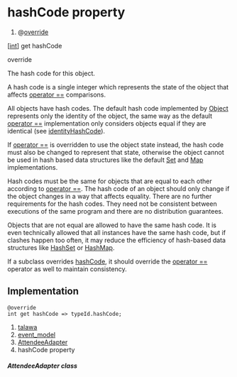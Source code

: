 
<div>

# hashCode property

</div>



<div>

1.  @[override](https://api.flutter.dev/flutter/dart-core/override-constant.html)

</div>

[[int](https://api.flutter.dev/flutter/dart-core/int-class.html)]
get hashCode


override




The hash code for this object.

A hash code is a single integer which represents the state of the object
that affects [operator
==](../../models_events_event_model/AttendeeAdapter/operator_equals.md)
comparisons.

All objects have hash codes. The default hash code implemented by
[Object](https://api.flutter.dev/flutter/dart-core/Object-class.html)
represents only the identity of the object, the same way as the default
[operator
==](../../models_events_event_model/AttendeeAdapter/operator_equals.md)
implementation only considers objects equal if they are identical (see
[identityHashCode](https://api.flutter.dev/flutter/dart-core/identityHashCode.md)).

If [operator
==](../../models_events_event_model/AttendeeAdapter/operator_equals.md)
is overridden to use the object state instead, the hash code must also
be changed to represent that state, otherwise the object cannot be used
in hash based data structures like the default
[Set](https://api.flutter.dev/flutter/dart-core/Set-class.html) and
[Map](https://api.flutter.dev/flutter/dart-core/Map-class.html)
implementations.

Hash codes must be the same for objects that are equal to each other
according to [operator
==](../../models_events_event_model/AttendeeAdapter/operator_equals.md).
The hash code of an object should only change if the object changes in a
way that affects equality. There are no further requirements for the
hash codes. They need not be consistent between executions of the same
program and there are no distribution guarantees.

Objects that are not equal are allowed to have the same hash code. It is
even technically allowed that all instances have the same hash code, but
if clashes happen too often, it may reduce the efficiency of hash-based
data structures like
[HashSet](https://api.flutter.dev/flutter/dart-collection/HashSet-class.html)
or
[HashMap](https://api.flutter.dev/flutter/dart-collection/HashMap-class.html).

If a subclass overrides
[hashCode](../../models_events_event_model/AttendeeAdapter/hashCode.md),
it should override the [operator
==](../../models_events_event_model/AttendeeAdapter/operator_equals.md)
operator as well to maintain consistency.



## Implementation

``` language-dart
@override
int get hashCode => typeId.hashCode;
```








1.  [talawa](../../index.md)
2.  [event_model](../../models_events_event_model/)
3.  [AttendeeAdapter](../../models_events_event_model/AttendeeAdapter-class.md)
4.  hashCode property

##### AttendeeAdapter class







